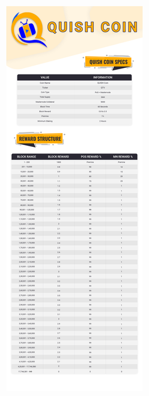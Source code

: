 
<a href='https://github.com/quishtv/QUISH/releases' target='_blank'>
<img src='https://raw.githubusercontent.com/quishtv/QUISH/master/src/qt/res/icons/quish.png'></img>
</a>